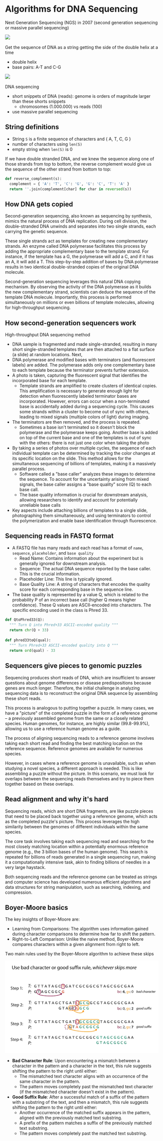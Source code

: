 # Algorithms for DNA Sequencing

Next Generation Sequencing (NGS) in 2007 (second generation sequencing or massive parallel sequencing)

![](images/001.png)

Get the sequence of DNA as a string getting the side of the double helix at a time

- double helix
- base pairs: A-T and C-G

![](images/002.png)

DNA sequencing

- short snippets of DNA (reads): genome is orders of magnitude larger than these shorts snippets
  - chromosomes (1.000.000) vs reads (100)
- use massive parallel sequencing

## String definitions

- String `S` is a finite sequence of characters and { A, T, C, G }
- number of characters using `len(S)`
- empty string when `len(S)` is 0

If we have double stranded DNA, and we knew the sequence along one of those strands from top to bottom, the reverse complement would give us the sequence of the other strand from bottom to top:

```python
def reverse_complement(s):
  complement = { 'A': 'T', 'C': 'G', 'G': 'C', 'T': 'A' }
  return ''.join(complement[char] for char in reversed(s))
```

## How DNA gets copied

Second-generation sequencing, also known as sequencing by synthesis, mimics the natural process of DNA replication. During cell division, the double-stranded DNA unwinds and separates into two single strands, each carrying the genetic sequence.

These single strands act as templates for creating new complementary strands. An enzyme called DNA polymerase facilitates this process by adding the appropriate complementary base to the template strand. For instance, if the template has a G, the polymerase will add a C, and if it has an A, it will add a T. This step-by-step addition of bases by DNA polymerase results in two identical double-stranded copies of the original DNA molecule.

Second-generation sequencing leverages this natural DNA copying mechanism. By observing the activity of the DNA polymerase as it builds the new complementary strand, scientists can deduce the sequence of the template DNA molecule. Importantly, this process is performed simultaneously on millions or even billions of template molecules, allowing for high-throughput sequencing.

## How second-generation sequencers work

High-throughput DNA sequencing method

- DNA sample is fragmented and made single-stranded, resulting in many short single-stranded templates that are then attached to a flat surface (a slide) at random locations. Next, 
- DNA polymerase and modified bases with terminators (and fluorescent labels) are added. The polymerase adds only one complementary base to each template because the terminator prevents further extension. 
- A photo is taken, capturing the fluorescent signal that identifies the incorporated base for each template.
  - Template strands are amplified to create clusters of identical copies. This amplification is necessary to generate enough light for detection when fluorescently labeled terminator bases are incorporated. However, errors can occur when a non-terminated base is accidentally added during a sequencing cycle. This causes some strands within a cluster to become out of sync with others, leading to mixed signals (multiple colors of light) during imaging.
- The terminators are then removed, and the process is repeated. 
  - Sometimes a base isn't terminated so it doesn't block the polymerase and the polymerase keeps going. Another base is added on top of the current base and one of the templates is out of sync with the others: there is not just one color when taking the photo
- By taking a series of photos over multiple cycles, the sequence of each individual template can be determined by tracking the color changes at its specific location on the slide. This method allows for the simultaneous sequencing of billions of templates, making it a massively parallel process. 
  - Software called a "base caller" analyzes these images to determine the sequence. To account for the uncertainty arising from mixed signals, the base caller assigns a "base quality" score (Q) to each base call.
  - The base quality information is crucial for downstream analysis, allowing researchers to identify and account for potentially unreliable base calls
- Key aspects include attaching billions of templates to a single slide, photographing them simultaneously, and using terminators to control the polymerization and enable base identification through fluorescence.

## Sequencing reads in FASTQ format

- A FASTQ file has many reads and each read has a format of `name`, `sequence`, `placeholder`, and `base quality`
  - Read Name: Contains information about the experiment but is generally ignored for downstream analysis.
  - Sequence: The actual DNA sequence reported by the base caller. This is the crucial information.
  - Placeholder Line: This line is typically ignored.
  - Base Quality Line: A string of characters that encodes the quality score for each corresponding base in the sequence line.
- The base quality is represented by a value Q, which is related to the probability P of an incorrect base call (higher Q means higher confidence). These Q values are ASCII-encoded into characters. The specific encoding used in the class is Phred 33.

```python
def QtoPhred33(Q):
  """ Turn Q into Phred+33 ASCII-encoded quality """
  return chr(Q + 33)

def phred33toQ(qual):
  """ Turn Phred+33 ASCII-encoded quality into Q """
  return ord(qual) - 33
```

## Sequencers give pieces to genomic puzzles

Sequencing produces short reads of DNA, which are insufficient to answer questions about genome differences or disease predispositions because genes are much longer. Therefore, the initial challenge in analyzing sequencing data is to reconstruct the original DNA sequence by assembling these short reads.

This process is analogous to putting together a puzzle. In many cases, we have a "picture" of the completed puzzle in the form of a reference genome – a previously assembled genome from the same or a closely related species. Human genomes, for instance, are highly similar (99.8-99.9%), allowing us to use a reference human genome as a guide.

The process of aligning sequencing reads to a reference genome involves taking each short read and finding the best matching location on the reference sequence. Reference genomes are available for numerous species.

However, in cases where a reference genome is unavailable, such as when studying a novel species, a different approach is needed. This is like assembling a puzzle without the picture. In this scenario, we must look for overlaps between the sequencing reads themselves and try to piece them together based on these overlaps.

## Read alignment and why it's hard

Sequencing reads, which are short DNA fragments, are like puzzle pieces that need to be placed back together using a reference genome, which acts as the completed puzzle's picture. This process leverages the high similarity between the genomes of different individuals within the same species.

The core task involves taking each sequencing read and searching for the most closely matching location within a potentially enormous reference genome (e.g., the 3 billion bases of the human genome). This search is repeated for billions of reads generated in a single sequencing run, making it a computationally intensive task, akin to finding billions of needles in a very large haystack.

Both sequencing reads and the reference genome can be treated as strings and computer science has developed numerous efficient algorithms and data structures for string manipulation, such as searching, indexing, and compression.

## Boyer-Moore basics

The key insights of Boyer-Moore are:

- Learning from Comparisons: The algorithm uses information gained during character comparisons to determine how far to shift the pattern.
- Right-to-Left Comparison: Unlike the naive method, Boyer-Moore compares characters within a given alignment from right to left.

Two main rules used by the Boyer-Moore algorithm to achieve these skips

![](images/003.png)

- **Bad Character Rule**: Upon encountering a mismatch between a character in the pattern and a character in the text, this rule suggests shifting the pattern to the right until either:
  - The mismatched text character aligns with an occurrence of the same character in the pattern.
  - The pattern moves completely past the mismatched text character (if the mismatched character doesn't exist in the pattern).
- **Good Suffix Rule**: After a successful match of a suffix of the pattern with a substring of the text, and then a mismatch, this rule suggests shifting the pattern to the right until either:
  - Another occurrence of the matched suffix appears in the pattern, aligned with the previously matched text substring.
  - A prefix of the pattern matches a suffix of the previously matched text substring.
  - The pattern moves completely past the matched text substring.
